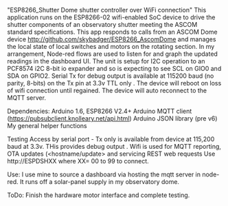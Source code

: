 "ESP8266_Shutter Dome shutter controller over WiFi connection" 
This application runs on the ESP8266-02 wifi-enabled SoC device to drive the shutter components of an observatory shutter meeting the ASCOM standard specifications.
This app responds to calls from an ASCOM Dome device http://github.com/skybadger/ESP8266_AscomDome and manages the local state of local switches and motors on the rotating section. 
In my arrangement, Node-red flows are used to listen for and graph the updated readings in the dashboard UI. 
The unit is setup for I2C operation to an PCF8574 i2C 8-bit io expander and so is expecting to see SCL on GIO0 and SDA on GPIO2. 
Serial Tx for debug output is available at 115200 baud (no parity, 8-bits) on the Tx pin at 3.3v TTL only .
The device will reboot on loss of wifi connection until regained.
The device will auto reconnect to the MQTT server.

Dependencies:
Arduino 1.6, 
ESP8266 V2.4+ 
Arduino MQTT client (https://pubsubclient.knolleary.net/api.html)
Arduino JSON library (pre v6) 
My general helper functions 

Testing
Access by serial port - Tx only is available from device at 115,200 baud at 3.3v. THis provides debug output .
Wifi is used for MQTT reporting, OTA updates (<hostname/update> and servicing REST web requests
Use http://ESPDSHXX where XX= 00 to 99 to connect. 

Use:
I use mine to source a dashboard via hosting the mqtt server in node-red. It runs off a solar-panel supply in my observatory dome. 

ToDo:
Finish the hardware motor interface and complete testing. 